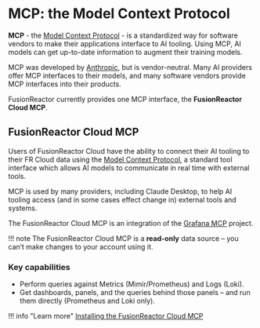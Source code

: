 

# MCP: the Model Context Protocol

**MCP** - the [Model Context Protocol](https://modelcontextprotocol.io/introduction) - is a standardized way for software vendors to make their applications interface to AI tooling. Using MCP, AI models can get up-to-date information to augment their training models.

MCP was developed by [Anthropic](https://www.anthropic.com/news/model-context-protocol), but is vendor-neutral. Many AI providers offer MCP interfaces to their models, and many software vendors provide MCP interfaces into their products.

FusionReactor currently provides one MCP interface, the **FusionReactor Cloud MCP**.

## FusionReactor Cloud MCP

Users of FusionReactor Cloud have the ability to connect their AI tooling to their FR Cloud data using the [Model Context Protocol](https://modelcontextprotocol.io/introduction), a standard tool interface which allows AI models to communicate in real time with external tools.

MCP is used by many providers, including Claude Desktop, to help AI tooling access (and in some cases effect change in) external tools and systems.

The FusionReactor Cloud MCP is an integration of the [Grafana MCP](https://github.com/grafana/mcp-grafana) project.

!!! note 
    The FusionReactor Cloud MCP is a **read-only** data source – you can’t make changes to your account using it.

### Key capabilities

- Perform queries against Metrics (Mimir/Prometheus) and Logs (Loki).
- Get dashboards, panels, and the queries behind those panels – and run them directly (Prometheus and Loki only).


!!! info "Learn more"
    [Installing the FusionReactor Cloud MCP](/Monitor-your-data/MCP/MCP/)

